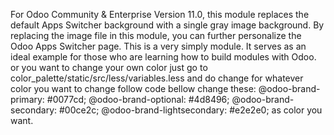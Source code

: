 For Odoo Community & Enterprise Version 11.0, this module replaces the default Apps Switcher background with a single gray image background. By replacing the image file in this module, you can further personalize the Odoo Apps Switcher page. This is a very simply module. It serves as an ideal example for those who are learning how to build modules with Odoo. or you want to change your own color just go to color_palette/static/src/less/variables.less and do change for whatever color you want to change follow code bellow change these:
@odoo-brand-primary: #0077cd;
@odoo-brand-optional: #4d8496;
@odoo-brand-secondary: #00ce2c;
@odoo-brand-lightsecondary: #e2e2e0;
as color you want.
